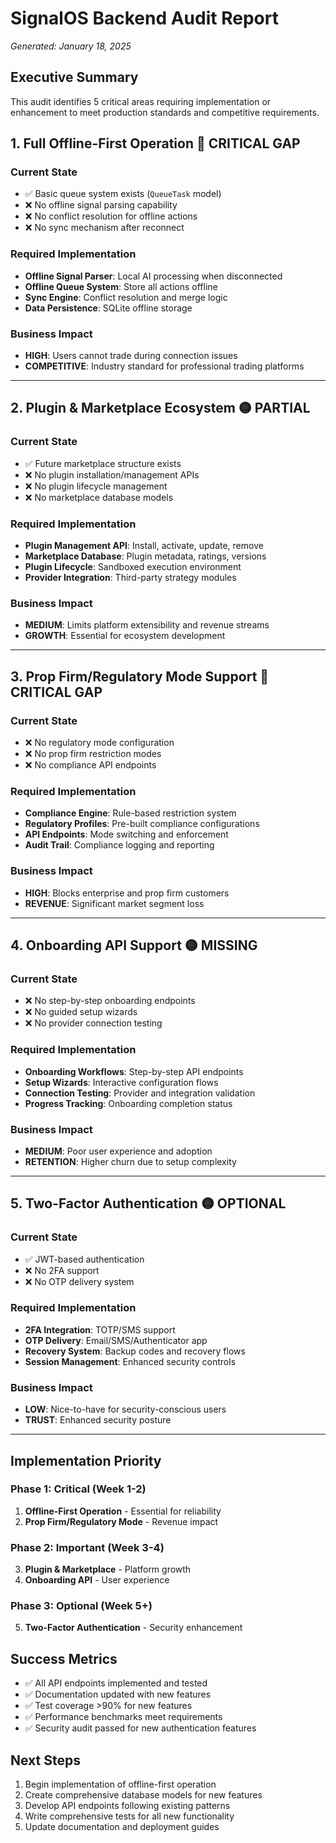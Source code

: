 # SignalOS Backend Audit Report
*Generated: January 18, 2025*

## Executive Summary

This audit identifies 5 critical areas requiring implementation or enhancement to meet production standards and competitive requirements.

## 1. Full Offline-First Operation 🔴 CRITICAL GAP

### Current State
- ✅ Basic queue system exists (`QueueTask` model)
- ❌ No offline signal parsing capability
- ❌ No conflict resolution for offline actions
- ❌ No sync mechanism after reconnect

### Required Implementation
- **Offline Signal Parser**: Local AI processing when disconnected
- **Offline Queue System**: Store all actions offline
- **Sync Engine**: Conflict resolution and merge logic
- **Data Persistence**: SQLite offline storage

### Business Impact
- **HIGH**: Users cannot trade during connection issues
- **COMPETITIVE**: Industry standard for professional trading platforms

---

## 2. Plugin & Marketplace Ecosystem 🟡 PARTIAL

### Current State
- ✅ Future marketplace structure exists
- ❌ No plugin installation/management APIs
- ❌ No plugin lifecycle management
- ❌ No marketplace database models

### Required Implementation
- **Plugin Management API**: Install, activate, update, remove
- **Marketplace Database**: Plugin metadata, ratings, versions
- **Plugin Lifecycle**: Sandboxed execution environment
- **Provider Integration**: Third-party strategy modules

### Business Impact
- **MEDIUM**: Limits platform extensibility and revenue streams
- **GROWTH**: Essential for ecosystem development

---

## 3. Prop Firm/Regulatory Mode Support 🔴 CRITICAL GAP

### Current State
- ❌ No regulatory mode configuration
- ❌ No prop firm restriction modes
- ❌ No compliance API endpoints

### Required Implementation
- **Compliance Engine**: Rule-based restriction system
- **Regulatory Profiles**: Pre-built compliance configurations
- **API Endpoints**: Mode switching and enforcement
- **Audit Trail**: Compliance logging and reporting

### Business Impact
- **HIGH**: Blocks enterprise and prop firm customers
- **REVENUE**: Significant market segment loss

---

## 4. Onboarding API Support 🟡 MISSING

### Current State
- ❌ No step-by-step onboarding endpoints
- ❌ No guided setup wizards
- ❌ No provider connection testing

### Required Implementation
- **Onboarding Workflows**: Step-by-step API endpoints
- **Setup Wizards**: Interactive configuration flows
- **Connection Testing**: Provider and integration validation
- **Progress Tracking**: Onboarding completion status

### Business Impact
- **MEDIUM**: Poor user experience and adoption
- **RETENTION**: Higher churn due to setup complexity

---

## 5. Two-Factor Authentication 🟡 OPTIONAL

### Current State
- ✅ JWT-based authentication
- ❌ No 2FA support
- ❌ No OTP delivery system

### Required Implementation
- **2FA Integration**: TOTP/SMS support
- **OTP Delivery**: Email/SMS/Authenticator app
- **Recovery System**: Backup codes and recovery flows
- **Session Management**: Enhanced security controls

### Business Impact
- **LOW**: Nice-to-have for security-conscious users
- **TRUST**: Enhanced security posture

---

## Implementation Priority

### Phase 1: Critical (Week 1-2)
1. **Offline-First Operation** - Essential for reliability
2. **Prop Firm/Regulatory Mode** - Revenue impact

### Phase 2: Important (Week 3-4)
3. **Plugin & Marketplace** - Platform growth
4. **Onboarding API** - User experience

### Phase 3: Optional (Week 5+)
5. **Two-Factor Authentication** - Security enhancement

## Success Metrics
- ✅ All API endpoints implemented and tested
- ✅ Documentation updated with new features
- ✅ Test coverage >90% for new features
- ✅ Performance benchmarks meet requirements
- ✅ Security audit passed for new authentication features

## Next Steps
1. Begin implementation of offline-first operation
2. Create comprehensive database models for new features
3. Develop API endpoints following existing patterns
4. Write comprehensive tests for all new functionality
5. Update documentation and deployment guides